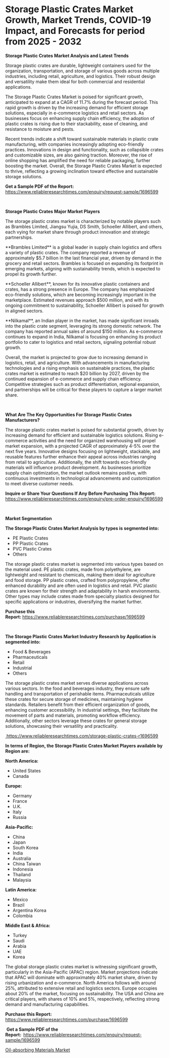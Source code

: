 <p><h1>Storage Plastic Crates Market Growth, Market Trends, COVID-19 Impact, and Forecasts for period from 2025 - 2032</h1></p><p><strong>Storage Plastic Crates Market Analysis and Latest Trends</strong></p>
<p><p>Storage plastic crates are durable, lightweight containers used for the organization, transportation, and storage of various goods across multiple industries, including retail, agriculture, and logistics. Their robust design and versatility make them ideal for both commercial and residential applications.</p><p>The Storage Plastic Crates Market is poised for significant growth, anticipated to expand at a CAGR of 11.7% during the forecast period. This rapid growth is driven by the increasing demand for efficient storage solutions, especially in e-commerce logistics and retail sectors. As businesses focus on enhancing supply chain efficiency, the adoption of plastic crates is rising due to their stackability, ease of cleaning, and resistance to moisture and pests.</p><p>Recent trends indicate a shift toward sustainable materials in plastic crate manufacturing, with companies increasingly adopting eco-friendly practices. Innovations in design and functionality, such as collapsible crates and customizable sizes, are also gaining traction. Moreover, the rise of online shopping has amplified the need for reliable packaging, further boosting the market. Overall, the Storage Plastic Crates Market is expected to thrive, reflecting a growing inclination toward effective and sustainable storage solutions.</p></p>
<p><strong>Get a Sample PDF of the Report:&nbsp;</strong> <a href="https://www.reliableresearchtimes.com/enquiry/request-sample/1696599?utm_campaign=3227&utm_medium=2&utm_source=Github&utm_content=ia&utm_term=27032025&utm_id=storage-plastic-crates">https://www.reliableresearchtimes.com/enquiry/request-sample/1696599</a></p>
<p>&nbsp;</p>
<p><strong>Storage Plastic Crates Major Market Players</strong></p>
<p><p>The storage plastic crates market is characterized by notable players such as Brambles Limited, Jiangsu Yujia, DS Smith, Schoeller Allibert, and others, each vying for market share through product innovation and strategic partnerships.</p><p>**Brambles Limited** is a global leader in supply chain logistics and offers a variety of plastic crates. The company reported a revenue of approximately $5.7 billion in the last financial year, driven by demand in the grocery and retail sectors. Brambles is focused on expanding its footprint in emerging markets, aligning with sustainability trends, which is expected to propel its growth further.</p><p>**Schoeller Allibert**, known for its innovative plastic containers and crates, has a strong presence in Europe. The company has emphasized eco-friendly solutions, which are becoming increasingly important in the marketplace. Estimated revenues approach $500 million, and with its ongoing commitment to sustainability, Schoeller Allibert is poised for growth in aligned sectors.</p><p>**Nilkamal**, an Indian player in the market, has made significant inroads into the plastic crate segment, leveraging its strong domestic network. The company has reported annual sales of around $150 million. As e-commerce continues to expand in India, Nilkamal is focusing on enhancing its product portfolio to cater to logistics and retail sectors, signaling potential robust growth.</p><p>Overall, the market is projected to grow due to increasing demand in logistics, retail, and agriculture. With advancements in manufacturing technologies and a rising emphasis on sustainable practices, the plastic crates market is estimated to reach $20 billion by 2027, driven by the continued expansion of e-commerce and supply chain efficiency. Competitive strategies such as product differentiation, regional expansion, and partnerships will be critical for these players to capture a larger market share.</p></p>
<p>&nbsp;</p>
<p><strong>What Are The Key Opportunities For Storage Plastic Crates Manufacturers?</strong></p>
<p><p>The storage plastic crates market is poised for substantial growth, driven by increasing demand for efficient and sustainable logistics solutions. Rising e-commerce activities and the need for organized warehousing will propel market expansion, with a projected CAGR of approximately 4-5% over the next five years. Innovative designs focusing on lightweight, stackable, and reusable features further enhance their appeal across industries ranging from retail to agriculture. Additionally, the shift towards eco-friendly materials will influence product development. As businesses prioritize supply chain optimization, the market outlook remains positive, with continuous investments in technological advancements and customization to meet diverse customer needs.</p></p>
<p><strong>Inquire or Share Your Questions If Any Before Purchasing This Report:</strong> <a href="https://www.reliableresearchtimes.com/enquiry/pre-order-enquiry/1696599?utm_campaign=3227&utm_medium=2&utm_source=Github&utm_content=ia&utm_term=27032025&utm_id=storage-plastic-crates">https://www.reliableresearchtimes.com/enquiry/pre-order-enquiry/1696599</a></p>
<p>&nbsp;</p>
<p><strong>Market Segmentation</strong></p>
<p><strong>The Storage Plastic Crates Market Analysis by types is segmented into:</strong></p>
<p><ul><li>PE Plastic Crates</li><li>PP Plastic Crates</li><li>PVC Plastic Crates</li><li>Others</li></ul></p>
<p><p>The storage plastic crates market is segmented into various types based on the material used. PE plastic crates, made from polyethylene, are lightweight and resistant to chemicals, making them ideal for agriculture and food storage. PP plastic crates, crafted from polypropylene, offer enhanced durability and are often used in logistics and retail. PVC plastic crates are known for their strength and adaptability in harsh environments. Other types may include crates made from specialty plastics designed for specific applications or industries, diversifying the market further.</p></p>
<p><strong>Purchase this Report:&nbsp;</strong><a href="https://www.reliableresearchtimes.com/purchase/1696599?utm_campaign=3227&utm_medium=2&utm_source=Github&utm_content=ia&utm_term=27032025&utm_id=storage-plastic-crates">https://www.reliableresearchtimes.com/purchase/1696599</a></p>
<p>&nbsp;</p>
<p><strong>The Storage Plastic Crates Market Industry Research by Application is segmented into:</strong></p>
<p><ul><li>Food & Beverages</li><li>Pharmaceuticals</li><li>Retail</li><li>Industrial</li><li>Others</li></ul></p>
<p><p>The storage plastic crates market serves diverse applications across various sectors. In the food and beverages industry, they ensure safe handling and transportation of perishable items. Pharmaceuticals utilize these crates for secure storage of medicines, maintaining hygiene standards. Retailers benefit from their efficient organization of goods, enhancing customer accessibility. In industrial settings, they facilitate the movement of parts and materials, promoting workflow efficiency. Additionally, other sectors leverage these crates for general storage solutions, showcasing their versatility and practicality.</p></p>
<p><a href="https://www.reliableresearchtimes.com/storage-plastic-crates-r1696599?utm_campaign=3227&utm_medium=2&utm_source=Github&utm_content=ia&utm_term=27032025&utm_id=storage-plastic-crates">&nbsp;https://www.reliableresearchtimes.com/storage-plastic-crates-r1696599</a></p>
<p><strong>In terms of Region, the Storage Plastic Crates Market Players available by Region are:</strong></p>
<p>
    <p> <strong> North America: </strong>
        <ul>
            <li>United States</li>
            <li>Canada</li>
        </ul>
        </p> 
    <p> <strong> Europe: </strong>
        <ul>
            <li>Germany</li>
            <li>France</li>
            <li>U.K.</li>
            <li>Italy</li>
            <li>Russia</li>
        </ul>
        </p> 
    <p> <strong> Asia-Pacific: </strong>
        <ul>
            <li>China</li>
            <li>Japan</li>
            <li>South Korea</li>
            <li>India</li>
            <li>Australia</li>
            <li>China Taiwan</li>
            <li>Indonesia</li>
            <li>Thailand</li>
            <li>Malaysia</li>
        </ul>
        </p> 
    <p> <strong> Latin America: </strong>
        <ul>
            <li>Mexico</li>
            <li>Brazil</li>
            <li>Argentina Korea</li>
            <li>Colombia</li>
        </ul>
        </p> 
    <p> <strong> Middle East & Africa: </strong>
        <ul>
            <li>Turkey</li>
            <li>Saudi</li>
            <li>Arabia</li>
            <li>UAE</li>
            <li>Korea</li>
        </ul>
    </p>
    </p>
<p><p>The global storage plastic crates market is witnessing significant growth, particularly in the Asia-Pacific (APAC) region. Market projections indicate that APAC will dominate with approximately 40% market share, driven by rising urbanization and e-commerce. North America follows with around 25%, attributed to extensive retail and logistics sectors. Europe occupies about 20% of the market, focusing on sustainability. The USA and China are critical players, with shares of 10% and 5%, respectively, reflecting strong demand and manufacturing capabilities.</p></p>
<p><strong>Purchase this Report: </strong><a href="https://www.reliableresearchtimes.com/purchase/1696599?utm_campaign=3227&utm_medium=2&utm_source=Github&utm_content=ia&utm_term=27032025&utm_id=storage-plastic-crates">https://www.reliableresearchtimes.com/purchase/1696599</a></p>
<p>&nbsp;<strong>Get a Sample PDF of the Report:&nbsp;&nbsp;</strong><a href="https://www.reliableresearchtimes.com/enquiry/request-sample/1696599?utm_campaign=3227&utm_medium=2&utm_source=Github&utm_content=ia&utm_term=27032025&utm_id=storage-plastic-crates">https://www.reliableresearchtimes.com/enquiry/request-sample/1696599</a></p>
<p><strong></strong></p>
<p><p><a href="https://github.com/alejnaouare/Market-Research-Report-List-1/blob/main/oil-absorbing-materials-market.md?utm_campaign=3227&utm_medium=2&utm_source=Github&utm_content=ia&utm_term=27032025&utm_id=storage-plastic-crates">Oil-absorbing Materials Market</a></p></p>
